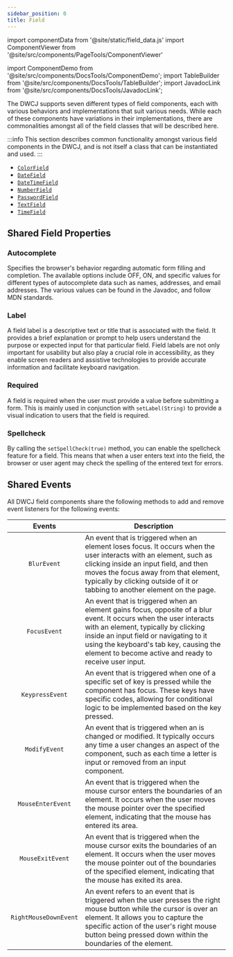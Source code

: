 ```yaml
---
sidebar_position: 0
title: Field
---
```


import componentData from '@site/static/field_data.js'
import ComponentViewer from '@site/src/components/PageTools/ComponentViewer'

import ComponentDemo from '@site/src/components/DocsTools/ComponentDemo';
import TableBuilder from '@site/src/components/DocsTools/TableBuilder';
import JavadocLink from '@site/src/components/DocsTools/JavadocLink';

<JavadocLink type="engine" location="org/dwcj/component/field/AbstractField"/>

The DWCJ supports seven different types of field components, each with various behaviors and implementations that suit various
needs. While each of these components have variations in their implementations, there are commonalities amongst all of the 
field classes that will be described here.

:::info
This section describes common functionality amongst various field components in the DWCJ, and is not itself a class that can be instantiated and used.
:::

<!-- <ComponentViewer componentData={componentData} /> -->

- [`ColorField`](/docs/components/fields/color-field)
- [`DateField`](/docs/components/fields/date-field)
- [`DateTimeField`](/docs/components/fields/date-time-field)
- [`NumberField`](/docs/components/fields/number-field)
- [`PasswordField`](/docs/components/fields/password-field)
- [`TextField`](/docs/components/fields/text-field)
- [`TimeField`](/docs/components/fields/time-field)

## Shared Field Properties 

### Autocomplete

Specifies the browser's behavior regarding automatic form filling and completion. The available options include OFF, ON, and specific values for different types of autocomplete data such as names, addresses, and email addresses. The various values can be found in the Javadoc, and follow MDN standards.

### Label

A field label is a descriptive text or title that is associated with the field. It provides a brief explanation or prompt to help users understand the purpose or expected input for that particular field. Field labels are not only important for usability but also play a crucial role in accessibility, as they enable screen readers and assistive technologies to provide accurate information and facilitate keyboard navigation.

### Required

A field is required when the user must provide a value before submitting a form. This is mainly used in conjunction with `setLabel(String)` to provide a visual indication to users that the field is required.

### Spellcheck

By calling the `setSpellCheck(true)` method, you can enable the spellcheck feature for a field. This means that when a user enters text into the field, the browser or user agent may check the spelling of the entered text for errors.


## Shared Events

All DWCJ field components share the following methods to add and remove event listeners for the following events:

| Events | Description |
|:-:|-|
|`BlurEvent`| An event that is triggered when an element loses focus. It occurs when the user interacts with an element, such as clicking inside an input field, and then moves the focus away from that element, typically by clicking outside of it or tabbing to another element on the page. |
|`FocusEvent`| An event that is triggered when an element gains focus, opposite of a blur event. It occurs when the user interacts with an element, typically by clicking inside an input field or navigating to it using the keyboard's tab key, causing the element to become active and ready to receive user input. |
|`KeypressEvent`| An event that is triggered when one of a specific set of key is pressed while the component has focus. These keys have specific codes, allowing for conditional logic to be implemented based on the key pressed.|
|`ModifyEvent`| An event that is triggered when an is changed or modified. It typically occurs any time a user changes an aspect of the component, such as each time a letter is input or removed from an input component.|
|`MouseEnterEvent`| An event that is triggered when the mouse cursor enters the boundaries of an element. It occurs when the user moves the mouse pointer over the specified element, indicating that the mouse has entered its area. |
|`MouseExitEvent`| An event that is triggered when the mouse cursor exits the boundaries of an element. It occurs when the user moves the mouse pointer out of the boundaries of the specified element, indicating that the mouse has exited its area. |
|`RightMouseDownEvent`| An event refers to an event that is triggered when the user presses the right mouse button while the cursor is over an element. It allows you to capture the specific action of the user's right mouse button being pressed down within the boundaries of the element. |